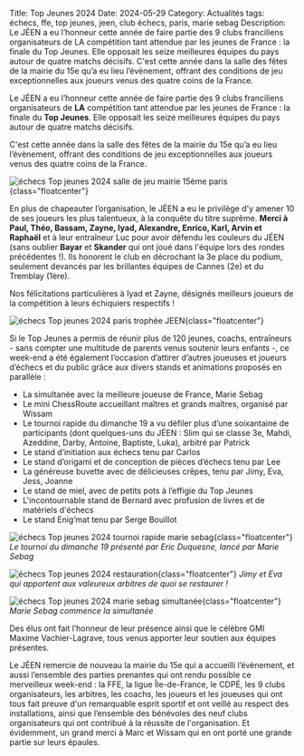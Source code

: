 Title: Top Jeunes 2024
Date: 2024-05-29
Category: Actualités
tags: échecs, ffe, top jeunes, jeen, club échecs, paris, marie sebag
Description: Le JÉEN a eu l’honneur cette année de faire partie des 9 clubs franciliens organisateurs de LA compétition tant attendue par les jeunes de France : la finale du Top Jeunes. Elle opposait les seize meilleures équipes du pays autour de quatre matchs décisifs. C'est cette année dans la salle des fêtes de la mairie du 15e qu’a eu lieu l’évènement, offrant des conditions de jeu exceptionnelles aux joueurs venus des quatre coins de la France.

Le JÉEN a eu l’honneur cette année de faire partie des 9 clubs franciliens organisateurs de **LA** compétition tant attendue par les jeunes de France : la finale du **Top Jeunes**. Elle opposait les seize meilleures équipes du pays autour de quatre matchs décisifs.

C'est cette année dans la salle des fêtes de la mairie du 15e qu’a eu lieu l’évènement, offrant des conditions de jeu exceptionnelles aux joueurs venus des quatre coins de la France.

![échecs Top jeunes 2024 salle de jeu mairie 15ème paris]({static}/images/2024-05-29_salle_joueurs.jpg){class="floatcenter"}

En plus de chapeauter l’organisation, le JÉEN a eu le privilège d’y amener 10 de ses joueurs les plus talentueux, à la conquête du titre suprême. **Merci à Paul, Théo, Bassam, Zayne, Iyad, Alexandre, Enrico, Karl, Arvin et Raphaël** et à leur entraîneur Luc pour avoir défendu les couleurs du JÉEN (sans oublier **Bayar** et **Skander** qui ont joué dans l'équipe lors des rondes précédentes !). Ils honorent le club en décrochant la 3e place du podium, seulement devancés par les brillantes équipes de Cannes (2e) et du Tremblay (1ère). 

Nos félicitations particulières à Iyad et Zayne, désignés meilleurs joueurs de la compétition à leurs échiquiers respectifs !

![échecs Top jeunes 2024 paris trophée JEEN]({static}/images/2024-05-29_trophee_jeen.jpg){class="floatcenter"}

Si le Top Jeunes a permis de réunir plus de 120 jeunes, coachs, entraîneurs - sans compter une multitude de parents venus soutenir leurs enfants -, ce week-end a été également l’occasion d’attirer d’autres joueuses et joueurs d’échecs et du public grâce aux divers stands et animations proposés en parallèle :

- La simultanée avec la meilleure joueuse de France, Marie Sebag
- Le mini ChessRoute accueillant maîtres et grands maîtres, organisé par Wissam
- Le tournoi rapide du dimanche 19 a vu défiler plus d’une soixantaine de participants (dont quelques-uns du JÉEN : Slim qui se classe 3e, Mahdi, Azeddine, Darby, Antoine, Baptiste, Luka), arbitré par Patrick
- Le stand d’initiation aux échecs tenu par Carlos
- Le stand d’origami et de conception de pièces d’échecs tenu par Lee
- La généreuse buvette avec de délicieuses crêpes, tenu par Jimy, Eva, Jess, Joanne
- Le stand de miel, avec de petits pots à l’effigie du Top Jeunes
- L'incontournable stand de Bernard avec profusion de livres et de matériels d'échecs
- Le stand Enig’mat tenu par Serge Bouillot

![échecs Top jeunes 2024 tournoi rapide marie sebag]({static}/images/2024-05-29_tournoi_rapide.jpg){class="floatcenter"}
*Le tournoi du dimanche 19 présenté par Eric Duquesne, lancé par Marie Sebag*

![échecs Top jeunes 2024 restauration]({static}/images/2024-05-29_jimy_eva.jpg){class="floatcenter"}
*Jimy et Eva qui apportent aux valeureux arbitres de quoi se restaurer !*

![échecs Top jeunes 2024 marie sebag simultanée]({static}/images/2024-05-29_marie_sebag.jpg){class="floatcenter"}
*Marie Sebag commence la simultanée*

Des élus ont fait l’honneur de leur présence ainsi que le célèbre GMI Maxime Vachier-Lagrave, tous venus apporter leur soutien aux équipes présentes.

Le JÉEN remercie de nouveau la mairie du 15e qui a accueilli l’évènement, et aussi l’ensemble des parties prenantes qui ont rendu possible ce merveilleux week-end : la FFE, la ligue Île-de-France, le CDPÉ, les 9 clubs organisateurs, les arbitres, les coachs, les joueurs et les joueuses qui ont tous fait preuve d'un remarquable esprit sportif et ont veillé au respect des installations, ainsi que l’ensemble des bénévoles des neuf clubs organisateurs qui ont contribué à la réussite de l'organisation. Et évidemment, un grand merci à Marc et Wissam qui en ont porté une grande partie sur leurs épaules.


